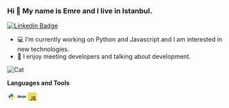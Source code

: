 ### Hi 👋 My name is Emre and I live in Istanbul.

[![Linkedin Badge](https://img.shields.io/badge/-LinkedIn-blue?style=flat-square&logo=Linkedin&logoColor=white&link=https://www.linkedin.com/in/emredz/)](https://www.linkedin.com/in/emredz/)

- 💻 I’m currently working on Python and Javascript and I am interested in new technologies.
- 🙌 I enjoy meeting developers and talking about development.

![Cat](https://github.githubassets.com/images/mona-whisper.gif)

**Languages and Tools**

<code><img height="20" src="https://raw.githubusercontent.com/github/explore/80688e429a7d4ef2fca1e82350fe8e3517d3494d/topics/python/python.png"></code>
<code><img height="20" src="https://raw.githubusercontent.com/github/explore/80688e429a7d4ef2fca1e82350fe8e3517d3494d/topics/django/django.png"></code>
<code><img height="20" src="https://raw.githubusercontent.com/github/explore/80688e429a7d4ef2fca1e82350fe8e3517d3494d/topics/javascript/javascript.png"></code>
